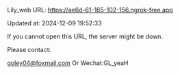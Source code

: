 Lily_web URL: https://ae6d-61-165-102-156.ngrok-free.app

Updated at: 2024-12-09 19:52:33

If you cannot open this URL, the server might be down.

Please contact: 

goley04@foxmail.com Or Wechat:GL_yeaH